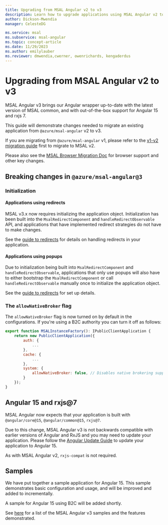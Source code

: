 ```yaml
---
title: Upgrading from MSAL Angular v2 to v3
description: Learn how to upgrade applications using MSAL Angular v2 to V3
author: Dickson-Mwendia
manager: CelesteDG

ms.service: msal
ms.subservice: msal-angular
ms.topic: concept-article
ms.date: 11/29/2023
ms.author: emilylauber
ms.reviewer: dmwendia,cwerner, owenrichards, kengaderdus
---
```


# Upgrading from MSAL Angular v2 to v3

MSAL Angular v3 brings our Angular wrapper up-to-date with the latest version of MSAL common, and with out-of-the-box support for Angular 15 and rxjs 7.

This guide will demonstrate changes needed to migrate an existing application from `@azure/msal-angular` v2 to v3. 

If you are migrating from `@azure/msal-angular` v1, please refer to the [v1-v2 migration guide](https://github.com/AzureAD/microsoft-authentication-library-for-js/tree/dev/lib/msal-angular/docs/v1-v2-upgrade-guide.md) first to migrate to MSAL v2.

Please also see the [MSAL Browser Migration Doc](https://github.com/AzureAD/microsoft-authentication-library-for-js/tree/dev/lib/msal-browser/docs/v2-migration.md) for browser support and other key changes.

## Breaking changes in `@azure/msal-angular@3`

### Initialization

#### Applications using redirects

MSAL v3.x now requires initializing the application object. Initialization has been built into the `MsalRedirectComponent` and `handleRedirectObservable` API, and applications that have implemented redirect strategies do not have to make changes.

See the [guide to redirects](https://github.com/AzureAD/microsoft-authentication-library-for-js/tree/dev/lib/msal-angular/docs/redirects.md) for details on handling redirects in your application.

#### Applications using popups

Due to initialization being built into `MsalRedirectComponent` and `handleRedirectObservable`, applications that only use popups will also have to either bootstrap the `MsalRedirectComponent` or call `handleRedirectObservable` manually once to initialize the application object. 

See the [guide to redirects](https://github.com/AzureAD/microsoft-authentication-library-for-js/tree/dev/lib/msal-angular/docs/redirects.md) for set up details.

### The `allowNativeBroker` flag

The `allowNativeBroker` flag is now turned on by default in the configurations. If you're using a B2C authority you can turn it off as follows:

```js
export function MSALInstanceFactory(): IPublicClientApplication {
    return new PublicClientApplication({
        auth: {
            ...
        },
        cache: {
            ...
        },
        system: {
            allowNativeBroker: false, // Disables native brokering support
        }
    });
}
```

## Angular 15 and rxjs@7

MSAL Angular now expects that your application is built with `@angular/core@15`, `@angular/common@15`, `rxjs@7`. 

Due to this change, MSAL Angular v3 is not backwards compatible with earlier versions of Angular and RxJS and you may need to update your application. Please follow the [Angular Update Guide](https://update.angular.io/) to update your application to Angular 15.

As with MSAL Angular v2, `rxjs-compat` is not required.

## Samples

We have put together a sample application for Angular 15. This sample demonstrates basic configuration and usage, and will be improved and added to incrementally. 

A sample for Angular 15 using B2C will be added shortly.

See [here](https://github.com/AzureAD/microsoft-authentication-library-for-js/blob/dev/samples/msal-angular-v3-samples/README.md) for a list of the MSAL Angular v3 samples and the features demonstrated.
